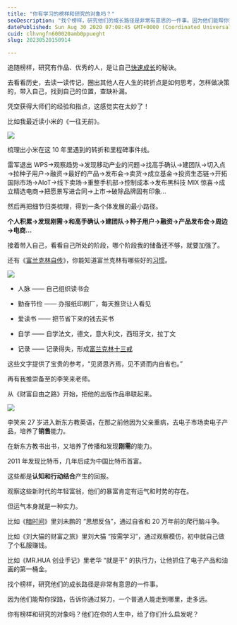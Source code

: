 ```yaml
---
title: "你有学习的榜样和研究的对象吗？"
seoDescription: "找个榜样，研究他们的成长路径是非常有意思的一件事。因为他们能帮你探路，告诉你通过努力，一个普通人能走到哪里，走多远。"
datePublished: Sun Aug 30 2020 07:08:45 GMT+0000 (Coordinated Universal Time)
cuid: clhvngfn600020amb0ppueght
slug: 20230520150914

---
```


追随榜样，研究有作品、优秀的人，是让自己[快速成长](http://mp.weixin.qq.com/s?__biz=MzI3MzU5MDA1OQ==&mid=2247485913&idx=1&sn=ac117f635cace492b8b3954e11dae22b&chksm=eb21bb9ddc56328b8e045b30ee24af4576fb8d33c3982e1049028fe460b38d33c19abbc8325a&scene=21#wechat_redirect)的秘诀。

去看看历史，去读一读传记，圈出其他人在人生的转折点是如何思考，怎样做决策的，带入自己，找到自己的位置，查缺补漏。

凭空获得大师们的经验和指点，这感觉实在太妙了！

比如我最近读小米的《一往无前》。

![](url)

梳理出小米在这 10 年里遇到的转折和里程碑事件线。

雷军退出 WPS→观察趋势→发现移动产业的问题→找高手确认→建团队→切入点→拉种子用户→融资→最好的产品→发布会→卖货→成立基金→投资生态链→开拓国际市场→AIoT→线下卖场→重整手机部→控制成本→发布黑科技 MIX 惊喜→成立精选电商→把愿景写进合同→上市→破除品牌固有印象...

然后再把细节归类梳理，得到一条个体发展的最小路径。

**个人积累→发现刚需→和高手确认→建团队→种子用户→融资→产品发布会→周边→电商...**

接着带入自己，看看自己所处的阶段，哪个阶段我的储备还不够，就要加强了。

还有《[富兰克林自传](http://mp.weixin.qq.com/s?__biz=MzI3MzU5MDA1OQ==&mid=2247485266&idx=1&sn=606f516d53dd320566e84e535bce9085&chksm=eb21b516dc563c00874c9a0bc27d2c7454edeb7643b22e3c803104bdd74b2342a72dfaacbf0e&scene=21#wechat_redirect)》，你能知道富兰克林有哪些好的[习惯](http://mp.weixin.qq.com/s?__biz=MzI3MzU5MDA1OQ==&mid=2247486316&idx=1&sn=5046ad3c4dd25042a08ed4653cf56fc7&chksm=eb21b928dc56303e8a399537e0828fae1375ae1a21a76d6bc522c0ede6d3b48b4c83f69a89f0&scene=21#wechat_redirect)。

![](url)

* 人脉 —— 自己组织读书会  
    
* 勤奋节俭 —— 办报纸印刷厂，每天推货让人看见
    
* 爱读书 —— 把节省下来的钱去买书
    
* 自学 —— 自学法文，德文，意大利文，西班牙文，拉丁文
    
* 记录 —— 记录得失，形成[富兰克林十三戒](http://mp.weixin.qq.com/s?__biz=MzI3MzU5MDA1OQ==&mid=2247484913&idx=1&sn=4028cd86f038d24b8507226dfb0f6053&chksm=eb21b7b5dc563ea37853cd19af7e26e56d7e9a5d13f27aec25434bb31cae1d4a24a710da7669&scene=21#wechat_redirect)
    

这些文字提供了宝贵的参考，“见贤思齐焉，见不贤而内自省也。”

再有我推崇备至的李笑来老师。

从《财富自由之路》开始，把他的出版作品串联起来。

![](url)

李笑来 27 岁进入新东方教英语，在那之前他因为父亲重病，去电子市场卖电子产品，培养了**销售**能力。

在新东方教书出书，又培养了传播和发现**刚需**的能力。

2011 年发现比特币，几年后成为中国比特币首富。

这些都是**认知和行动结合**产生的回报。

观察这些新时代的年轻富翁，他们的暴富肯定有运气和时势的存在。

但运气本身就是一种实力。

比如《[暗时间](http://mp.weixin.qq.com/s?__biz=MzI3MzU5MDA1OQ==&mid=2247485766&idx=1&sn=b1661a76652200987008a90f3e197d92&chksm=eb21bb02dc5632143bb1dcc22b6d4b2ea4794144ffdc9277e33820e651c0acd1fc72abd29a88&scene=21#wechat_redirect)》里刘未鹏的 “思想反刍”，通过自省和 20 万年前的爬行脑斗争。

比如《刘大猫的财富之旅》里刘大猫 “按需学习”，通过观察模仿，初中就自己做了个私服赚钱。

比如《MR.HUA 创业手记》里老华 “就是干” 的执行力，让他抓住了电子产品和油画的第一桶金。

找个榜样，研究他们的成长路径是非常有意思的一件事。

因为他们能帮你探路，告诉你通过努力，一个普通人能走到哪里，走多远。

你有榜样和研究的对象吗？他们在你的人生中，给了你们什么启发呢？